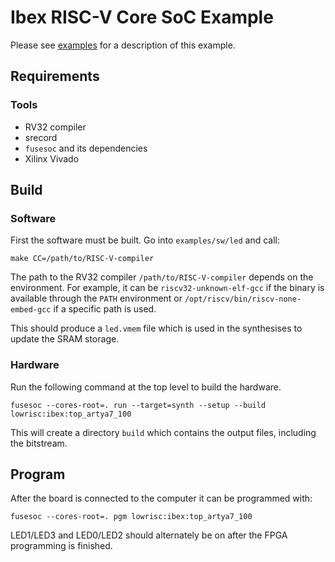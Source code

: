 # Ibex RISC-V Core SoC Example

Please see [examples](https://ibex-core.readthedocs.io/en/latest/examples.html "Ibex User Manual") for a description of this example.

## Requirements

### Tools

  - RV32 compiler
  - srecord
  - `fusesoc` and its dependencies
  - Xilinx Vivado

## Build

### Software

First the software must be built. Go into `examples/sw/led` and call:

```
make CC=/path/to/RISC-V-compiler
```

The path to the RV32 compiler `/path/to/RISC-V-compiler` depends on the environment.
For example, it can be `riscv32-unknown-elf-gcc` if the binary is available through the `PATH` environment or `/opt/riscv/bin/riscv-none-embed-gcc` if a specific path is used.

This should produce a `led.vmem` file which is used in the synthesises to update the SRAM storage.

### Hardware

Run the following command at the top level to build the hardware.

```
fusesoc --cores-root=. run --target=synth --setup --build lowrisc:ibex:top_artya7_100
```

This will create a directory `build` which contains the output files, including
the bitstream.

## Program

After the board is connected to the computer it can be programmed with:

```
fusesoc --cores-root=. pgm lowrisc:ibex:top_artya7_100
```

LED1/LED3 and LED0/LED2 should alternately be on after the FPGA programming is finished.
